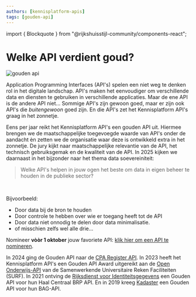 ```yaml
---
authors: [kennisplatform-apis]
tags: [gouden-api]
---
```

import { Blockquote } from "@rijkshuisstijl-community/components-react";

# Welke API verdient goud?

![gouden api](https://www.geonovum.nl/uploads/styles/auto_1600/public/image/2024-12/goudenapigroot.jpg?itok=o0rz1M1t)

Application Programming Interfaces (API's) spelen een niet weg te denken rol in het digitale landschap. API's maken het eenvoudiger om verschillende data en diensten te gebruiken in verschillende applicaties. Maar de ene API is de andere API niet... Sommige API's zijn gewoon goed, maar er zijn ook API's die *buitengewoon* goed zijn. En die API's zet het Kennisplatform API's graag in het zonnetje.

<!-- truncate -->

Eens per jaar reikt het Kennisplatform API's een gouden API uit. Hiermee brengen we de maatschappelijke toegevoegde waarde van API's onder de aandacht èn zetten we de organisatie waar deze is ontwikkeld extra in het zonnetje. De jury kijkt naar maatschappelijke relevantie van de API, het technisch gebruiksgemak en de kwaliteit van de API. In 2025 kijken we daarnaast in het bijzonder naar het thema data soevereiniteit:

<Blockquote
  variation="pink-background"
>
Welke API's helpen in jouw ogen het beste om data in eigen beheer te houden in de publieke sector?
</Blockquote>

<br/>

Bijvoorbeeld:

- Door data bij de bron te houden
- Door controle te hebben over wie er toegang heeft tot de API
- Door data niet onnodig te delen door data minimalisatie.
- of misschien zelfs wel alle drie...

Nomineer **vòòr 1 oktober** jouw favoriete API: [klik hier om een API te nomineren](https://www.formdesk.com/geonovum/goudenAPI).

In 2024 ging de Gouden API naar de [CPA Register API](https://youtu.be/ZSAv5oqJEhY). In 2023 heeft het Kennisplatform API's een Gouden API Award uitgereikt aan de [Open Onderwijs-API](https://openonderwijsapi.nl/#/) van de Samenwerkende Universitaire Reken Faciliteiten (SURF). In 2021 ontving de [Rijksdienst voor Identiteitsgegevens](https://www.geonovum.nl/over-geonovum/actueel/rijksdienst-voor-identiteitsgegevens-krijgt-prijs-voor-haal-centraal-brp-api) een Gouden API voor hun Haal Centraal BRP API. En in 2019 kreeg [Kadaster](https://www.geonovum.nl/over-geonovum/actueel/kadaster-wint-prijs-beste-api-van-de-overheid) een Gouden API voor hun BAG-API.
